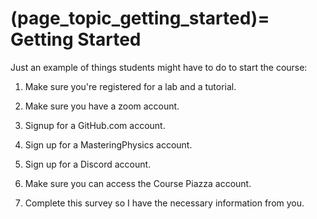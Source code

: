 (page_topic_getting_started)=
Getting Started
=======================

Just an example of things students might have to do to start the course:

1. Make sure you're registered for a lab and a tutorial.

1. Make sure you have a zoom account. 

1. Signup for a GitHub.com account.

1. Sign up for a MasteringPhysics account.

1. Sign up for a Discord account.

1. Make sure you can access the Course Piazza account.

1. Complete this survey so I have the necessary information from you.